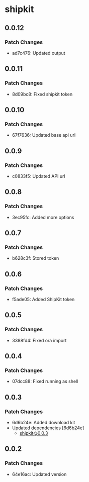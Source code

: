 # shipkit

## 0.0.12

### Patch Changes

- ad7c476: Updated output

## 0.0.11

### Patch Changes

- 8d09bc8: Fixed shipkit token

## 0.0.10

### Patch Changes

- 67f7636: Updated base api url

## 0.0.9

### Patch Changes

- c0833f5: Updated API url

## 0.0.8

### Patch Changes

- 3ec95fc: Added more options

## 0.0.7

### Patch Changes

- b628c3f: Stored token

## 0.0.6

### Patch Changes

- f5ade05: Added ShipKit token

## 0.0.5

### Patch Changes

- 3388fd4: Fixed ora import

## 0.0.4

### Patch Changes

- 07dcc88: Fixed running as shell

## 0.0.3

### Patch Changes

- 6d6b24e: Added download kit
- Updated dependencies [6d6b24e]
  - shipkit@0.0.3

## 0.0.2

### Patch Changes

- 64e16ac: Updated version
